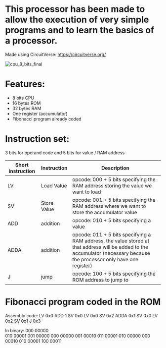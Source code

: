 # This processor has been made to allow the execution of very simple programs and to learn the basics of a processor.
Made using CircuitVerse: https://circuitverse.org/

![cpu_8_bits_final](https://github.com/SebHub7/8-bits-processor/assets/160337978/0079dfc3-871c-4e0d-a260-0a8dbb460fdd)


# Features:
  - 8 bits CPU
  - 16 bytes ROM
  - 32 bytes RAM
  - One register (accumulator)
  - Fibonacci program already coded

# Instruction set:
3 bits for operand code and 5 bits for value / RAM address

| Short instruction | Instruction | Description |
| --- | --- | --- |
| LV | Load Value | opcode: 000 + 5 bits specifying the RAM address storing the value we want to load |
| SV | Store Value | opcode: 001 + 5 bits specifying the RAM address where we want to store the accumulator value |
| ADD | addition | opcode: 010 + 5 bits specifying a value |
| ADDA | addition | opcode: 011 + 5 bits specifying a RAM address, the value stored at that address will be added to the accumulator (necessary because the processor only have one register) |
| J | jump | opcode: 100 + 5 bits specifying the ROM address to jump to |

# Fibonacci program coded in the ROM

Assembly code: 
LV 0x0
ADD 1
SV 0x0
LV 0x0
SV 0x2
ADDA 0x1
SV 0x0
LV 0x2
SV 0x1
J 0x3

In binary:
000 00000  
010 00001
001 00000
000 00000
001 00010
011 00001
010 00000
000 00010
010 00001
100 00011

